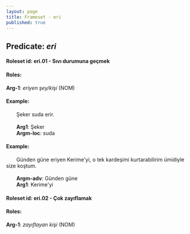 ```yaml
---
layout: page
title: Frameset - eri
published: true
---
```

<h2>Predicate: <i>eri</i></h2>
<h4>Roleset id: eri.01 - Sıvı durumuna geçmek<br>
<h4>Roles:</h4>
<b>Arg-1</b>: <i>eriyen şey/kişi</i>  (NOM) <br>
<h4>Example:</h4>
&emsp;&emsp;Şeker suda erir.<br><br>
&emsp;&emsp;<b>Arg1</b>:  Şeker<br>
&emsp;&emsp;<b>Argm-loc</b>:  suda<br>

<h4>Example:</h4>
&emsp;&emsp;Günden güne eriyen Kerime'yi, o tek kardeşimi kurtarabilirim ümidiyle size koştum.<br><br>
&emsp;&emsp;<b>Argm-adv</b>:  Günden güne<br>
&emsp;&emsp;<b>Arg1</b>:  Kerime'yi<br>

<h4>Roleset id: eri.02 - Çok zayıflamak<br>
<h4>Roles:</h4>
<b>Arg-1</b>: <i>zayıflayan kişi</i>  (NOM) <br>
